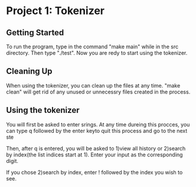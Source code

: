Project 1: Tokenizer
====================
## Getting Started
To run the program, type in the command "make main" while in the src
directory. Then type "./test". Now you are redy to start using the tokenizer.
## Cleaning Up
When using the tokenizer, you can clean up the files at any time. "make clean"
will get rid of any unused or unnecessry files created in the process.
## Using the tokenizer
You will first be asked to enter srings. At any time dureing this procces, you
can type q followed by the enter keyto quit this process and go to the next
ste

Then, after q is entered, you will be asked to 1)view all history or 2)search
by index(the list indices start at 1). Enter your input as the corresponding
digit.

If you chose 2)search by index, enter ! followed by the index you wish to
see.

